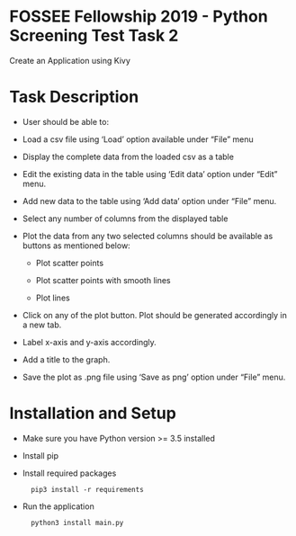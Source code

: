 # FOSSEE Fellowship 2019 - Python Screening Test Task 2

Create an Application using  Kivy

# Task Description

- User should be able to:

- Load a csv file using ‘Load’ option available under “File” menu

- Display the complete data from the loaded csv as a table

- Edit the existing data in the table using ‘Edit data’ option under “Edit” menu.

- Add new data to the table using ‘Add data’ option under “File” menu.

- Select any number of columns from the displayed table

- Plot the data from any two selected columns should be available as buttons as mentioned below:

	- Plot scatter points

	- Plot scatter points with smooth lines

	- Plot lines

- Click on any of the plot button. Plot should be generated accordingly in a new tab.

- Label x-axis and y-axis accordingly.

- Add a title to the graph.

- Save the plot as .png file using ‘Save as png’ option under “File” menu.


# Installation and Setup

- Make sure you have Python version >= 3.5 installed

- Install pip

- Install required packages

		pip3 install -r requirements

- Run the application

		python3 install main.py